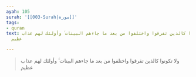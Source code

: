 ```yaml
---
ayah: 105
surah: '[[003-Surah|سورة]]'
tags:
- quran
text: ولا تكونوا كالذين تفرقوا واختلفوا من بعد ما جاءهم البينات ۚ وأولئك لهم عذاب
  عظيم

---
```

> ولا تكونوا كالذين تفرقوا واختلفوا من بعد ما جاءهم البينات ۚ وأولئك لهم عذاب عظيم
